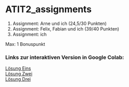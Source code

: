 # ATIT2_assignments

1. Assignment: Arne und ich (24,5/30 Punkten)
2. Assignment: Felix, Fabian und ich (39/40 Punkten)
3. Assignment: ich

Max: 1 Bonuspunkt

### Links zur interaktiven Version in Google Colab:

[Lösung Eins](https://colab.research.google.com/github/maxmoehl/ATIT2_assignments/blob/master/Assignment_1/solution.ipynb)  
[Lösung Zwei](https://colab.research.google.com/github/maxmoehl/ATIT2_assignments/blob/master/Assignment_2/solution.ipynb)  
[Lösung Drei](https://colab.research.google.com/github/maxmoehl/ATIT2_assignments/blob/master/Assignment_3/solution.ipynb)
